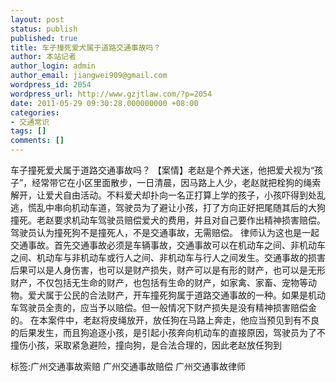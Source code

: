 ```yaml
---
layout: post
status: publish
published: true
title: 车子撞死爱犬属于道路交通事故吗？
author: 本站记者
author_login: admin
author_email: jiangwei909@gmail.com
wordpress_id: 2054
wordpress_url: http://www.gzjtlaw.com/?p=2054
date: 2011-05-29 09:30:28.000000000 +08:00
categories:
- 交通常识
tags: []
comments: []
---
```

车子撞死爱犬属于道路交通事故吗？ 【案情】老赵是个养犬迷，他把爱犬视为&ldquo;孩子&rdquo;，经常带它在小区里面散步，一日清晨，因马路上人少，老赵就把栓狗的绳索解开，让爱犬自由活动。不料爱犬却扑向一名正打算上学的孩子，小孩吓得到处乱逃，慌乱中串向机动车道，驾驶员为了避让小孩，打了方向正好把尾随其后的大狗撞死。老赵要求机动车驾驶员赔偿爱犬的费用，并且对自己要作出精神损害赔偿。驾驶员认为撞死狗不是撞死人，不是交通事故，无需赔偿。 律师认为这也是一起交通事故。首先交通事故必须是车辆事故，交通事故可以在机动车之间、非机动车之间、机动车与非机动车或行人之间、非机动车与行人之间发生。交通事故的损害后果可以是人身伤害，也可以是财产损失，财产可以是有形的财产，也可以是无形财产，不仅包括无生命的财产，也包括有生命的财产，如家禽、家畜、宠物等动物。爱犬属于公民的合法财产，开车撞死狗属于道路交通事故的一种。如果是机动车驾驶员全责的，应当予以赔偿。但一般情况下财产损失是没有精神损害赔偿金的。 在本案件中，老赵将皮绳放开，放任狗在马路上奔走，他应当预见到有不良的后果发生，而且狗追逐小孩，是引起小孩奔向机动车的直接原因，驾驶员为了不撞伤小孩，采取紧急避险，撞向狗，是合法合理的，因此老赵放任狗到标签:广州交通事故索赔 广州交通事故赔偿 广州交通事故律师
